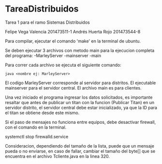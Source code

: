 # TareaDistribuidos
Tarea 1 para el ramo Sistemas Distribuidos

Felipe Vega Valencia 201473511-1
Andrés Huerta Rojo 201473544-8

Para compilar,
ejecutar el comando 'make' en la terminal de ubuntu.

Se deben ejecutar 3 archivos con metodo main para la ejecucion completa del programa:
-MarleyServer
-mainserver
-main

Para correr cada archivo se ejecuta el siguiente comando:

	java <nombre ej: MarleyServer>

El codigo MarleyServer corresponde al servidor para distritos.
El ejecutable mainserver para el servidor central.
El archivo main es para clientes.

Una vez iniciado el programa ingresar los datos solicitados, es importante resaltar que
antes de publicar un titan con la funcion (Publicar Titan) en un servidor distrito, el servidor
central debe estar inicializado, ya que la ID para el titan se obtiene desde este mismo.

Si el paso de mensajes no funciona entre equipos, debe desactivar firewall, con el comando en la terminal.

systemctl stop firewalld.service

Consideracion, dependiendo del tamaño de la lista, puede que un mensaje pueda o no enviarse, en caso de fallar, cambiar el tamaño
del byte[] que se encuentra en el archivo Tcliente.java en la linea 320.
